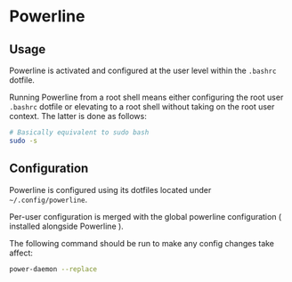 # Powerline

## Usage

Powerline is activated and configured at the user level within the `.bashrc` dotfile.

Running Powerline from a root shell means either configuring the root user `.bashrc` dotfile or elevating to a root shell without taking on the root user context. The latter is done as follows:

```sh
# Basically equivalent to sudo bash
sudo -s
```

## Configuration

Powerline is configured using its dotfiles located under `~/.config/powerline`. 

Per-user configuration is merged with the global powerline configuration ( installed alongside Powerline ).

The following command should be run to make any config changes take affect:

```sh
power-daemon --replace
```

